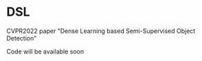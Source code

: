 # DSL
CVPR2022 paper "Dense Learning based Semi-Supervised Object Detection"

Code will be available soon
